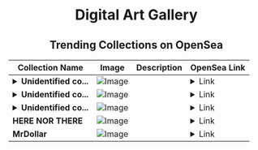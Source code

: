 <div align="center">

# Digital Art Gallery

## Trending Collections on OpenSea

| Collection Name                       | Image                                                                                     | Description                       | OpenSea Link                                                                                          |
|---------------------------------------|-------------------------------------------------------------------------------------------|-----------------------------------|--------------------------------------------------------------------------------------------------------|
| **<details><summary>Unidentified co...</summary>Unidentified contract ef036a6a-e378-4554-8c4d-46a8339a32a0</details>** | ![Image](https://i.seadn.io/s/raw/files/a837708742ad8afcb35eb60ba787976d.jpg?w=500&auto=format?w=200&auto=format) |  | <details><summary>Link</summary>[Unidentified contract ef036a6a-e378-4554-8c4d-46a8339a32a0](https://opensea.io/collection/unidentified-contract-ef036a6a-e378-4554-8c4d-46a8)</details> |
| **<details><summary>Unidentified co...</summary>Unidentified contract 4761b0be-0423-4e67-afc0-8cf3a9467ac9</details>** | ![Image](https://i.seadn.io/s/raw/files/a837708742ad8afcb35eb60ba787976d.jpg?w=500&auto=format?w=200&auto=format) |  | <details><summary>Link</summary>[Unidentified contract 4761b0be-0423-4e67-afc0-8cf3a9467ac9](https://opensea.io/collection/unidentified-contract-4761b0be-0423-4e67-afc0-8cf3)</details> |
| **<details><summary>Unidentified co...</summary>Unidentified contract ab8efb73-152a-4742-aa48-db4cbdc2969c</details>** | ![Image](https://i.seadn.io/s/raw/files/e9acf51ddce687ccf33c485e916aec1b.jpg?w=500&auto=format?w=200&auto=format) |  | <details><summary>Link</summary>[Unidentified contract ab8efb73-152a-4742-aa48-db4cbdc2969c](https://opensea.io/collection/unidentified-contract-ab8efb73-152a-4742-aa48-db4c)</details> |
| **HERE NOR THERE** | ![Image](https://i.seadn.io/s/raw/files/1fae2299e7d9388497b0306b59c51ab5.jpg?w=500&auto=format?w=200&auto=format) |  | <details><summary>Link</summary>[HERE NOR THERE](https://opensea.io/collection/here-nor-there)</details> |
| **MrDollar** | ![Image](https://i.seadn.io/s/raw/files/0122d0ec82c41bbd1eb667a0a8e10164.png?w=500&auto=format?w=200&auto=format) |  | <details><summary>Link</summary>[MrDollar](https://opensea.io/collection/mrdollar-4)</details> |

</div>